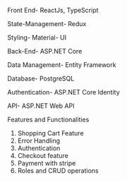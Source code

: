 
Front End-			    ReactJs, TypeScript

State-Management-  Redux

Styling-				    Material- UI

Back-End-			    ASP.NET Core

Data Management-		Entity Framework

Database-			    PostgreSQL

Authentication-		ASP.NET Core Identity

API-				        ASP.NET Web API

Features and Functionalities
1. Shopping Cart Feature
2. Error Handling
3. Authentication
4. Checkout feature
5. Payment with stripe
6. Roles and CRUD operations
